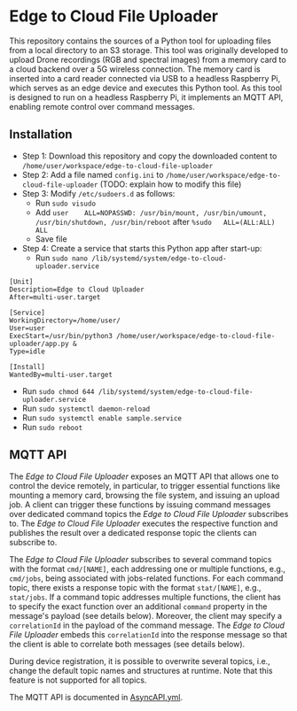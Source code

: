 # Edge to Cloud File Uploader
This repository contains the sources of a Python tool for uploading files from a local directory to an S3 storage.
This tool was originally developed to upload Drone recordings (RGB and spectral images) from a memory card to a cloud backend over a 5G wireless connection.
The memory card is inserted into a card reader connected via USB to a headless Raspberry Pi, which serves as an edge device and executes this Python tool.
As this tool is designed to run on a headless Raspberry Pi, it implements an MQTT API, enabling remote control over command messages.

## Installation
* Step 1: Download this repository and copy the downloaded content to ```/home/user/workspace/edge-to-cloud-file-uploader```
* Step 2: Add a file named ```config.ini``` to ```/home/user/workspace/edge-to-cloud-file-uploader``` (TODO: explain how to modify this file)
* Step 3: Modify ```/etc/sudoers.d``` as follows:
  - Run ```sudo visudo```
  - Add ```user    ALL=NOPASSWD: /usr/bin/mount, /usr/bin/umount, /usr/bin/shutdown, /usr/bin/reboot``` after ```%sudo   ALL=(ALL:ALL) ALL```
  - Save file
* Step 4: Create a service that starts this Python app after start-up:
  - Run ```sudo nano /lib/systemd/system/edge-to-cloud-uploader.service```
```
[Unit]
Description=Edge to Cloud Uploader
After=multi-user.target

[Service]
WorkingDirectory=/home/user/
User=user
ExecStart=/usr/bin/python3 /home/user/workspace/edge-to-cloud-file-uploader/app.py &
Type=idle

[Install]
WantedBy=multi-user.target
``` 
  - Run ```sudo chmod 644 /lib/systemd/system/edge-to-cloud-file-uploader.service```
  - Run ```sudo systemctl daemon-reload```
  - Run ```sudo systemctl enable sample.service```
  - Run ```sudo reboot```
  
## MQTT API
The *Edge to Cloud File Uploader* exposes an MQTT API that allows one to control the device remotely, in particular, to trigger essential functions like mounting a memory card, browsing the file system, and issuing an upload job.
A client can trigger these functions by issuing command messages over dedicated command topics the *Edge to Cloud File Uploader* subscribes to. The *Edge to Cloud File Uploader* executes the respective function and publishes the result over a dedicated response topic the clients can subscribe to.

The *Edge to Cloud File Uploader* subscribes to several command topics with the format `cmd/[NAME]`, each addressing one or multiple functions, e.g., `cmd/jobs`, being associated with jobs-related functions. For each command topic, there exists a response topic with the format `stat/[NAME]`, e.g., `stat/jobs`.
If a command topic addresses multiple functions, the client has to specify the exact function over an additional `command` property in the message's payload (see details below). Moreover, the client may specify a `correlationId` in the payload of the command message. The *Edge to Cloud File Uploader* embeds this `correlationId` into the response message so that the client is able to correlate both messages (see details below). 

During device registration, it is possible to overwrite several topics, i.e., change the default topic names and structures at runtime. Note that this feature is not supported for all topics.

The MQTT API is documented in [AsyncAPI.yml](https://github.com/5G-PreCiSe/edge-to-cloud-file-uploader/blob/main/AsyncAPI.yml).








 




